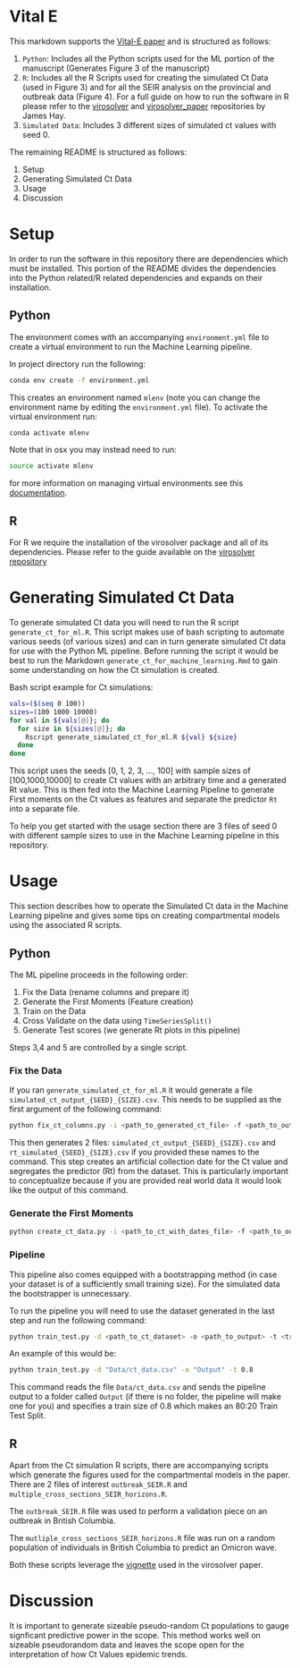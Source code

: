 # Vital E

This markdown supports the [Vital-E paper](https://www.medrxiv.org/content/10.1101/2023.03.06.23286837v1) and is structured as follows:

1. `Python`: Includes all the Python scripts used for the ML portion of the manuscript (Generates Figure 3 of the manuscript)
2. `R`: Includes all the R Scripts used for creating the simulated Ct Data (used in Figure 3) and for all the SEIR analysis on the provincial and outbreak data (Figure 4). For a full guide on how to run the software in R please refer to the [virosolver](https://github.com/jameshay218/virosolver) and [virosolver_paper](https://github.com/jameshay218/virosolver_paper) repositories by James Hay.
3. `Simulated Data`: Includes 3 different sizes of simulated ct values with seed 0.

The remaining README is structured as follows:

1. Setup
2. Generating Simulated Ct Data
3. Usage
4. Discussion

# Setup

In order to run the software in this repository there are dependencies which must be installed. This portion of the README divides the dependencies into the Python related/R related dependencies and expands on their installation.

## Python

The environment comes with an accompanying `environment.yml` file to create a virtual environment to run the Machine Learning pipeline.

In project directory run the following:
```bash
conda env create -f environment.yml
```
This creates an environment named `mlenv` (note you can change the environment name by editing the `environment.yml` file). To activate the virtual environment run:

```bash
conda activate mlenv
```

Note that in osx you may instead need to run:
```bash
source activate mlenv
```

for more information on managing virtual environments see this [documentation](https://docs.conda.io/projects/conda/en/latest/user-guide/tasks/manage-environments.html#activating-an-environment).

## R

For R we require the installation of the virosolver package and all of its dependencies. Please refer to the guide available on the [virosolver repository](https://github.com/jameshay218/virosolver)

# Generating Simulated Ct Data

To generate simulated Ct data you will need to run the R script `generate_ct_for_ml.R`. This script makes use of bash scripting to automate various seeds (of various sizes) and can in turn generate simulated Ct data for use with the Python ML pipeline. Before running the script it would be best to run the Markdown `generate_ct_for_machine_learning.Rmd` to gain some understanding on how the Ct simulation is created. 

Bash script example for Ct simulations:

```bash
vals=($(seq 0 100))
sizes=(100 1000 10000)
for val in ${vals[@]}; do
  for size in ${sizes[@]}; do
    Rscript generate_simulated_ct_for_ml.R ${val} ${size} 
  done
done
```

This script uses the seeds [0, 1, 2, 3, ..., 100] with sample sizes of [100,1000,10000] to create Ct values with an arbitrary time and a generated Rt value. This is then fed into the Machine Learning Pipeline to generate First moments on the Ct values as features and separate the predictor `Rt` into a separate file. 

To help you get started with the usage section there are 3 files of seed 0 with different sample sizes to use in the Machine Learning pipeline in this repository.

# Usage

This section describes how to operate the Simulated Ct data in the Machine Learning pipeline and gives some tips on creating compartmental models using the associated R scripts.

## Python

The ML pipeline proceeds in the following order:

1. Fix the Data (rename columns and prepare it)
2. Generate the First Moments (Feature creation)
3. Train on the Data
4. Cross Validate on the data using `TimeSeriesSplit()`
5. Generate Test scores (we generate Rt plots in this pipeline)

Steps 3,4 and 5 are controlled by a single script.

### Fix the Data

If you ran `generate_simulated_ct_for_ml.R` it would generate a file `simulated_ct_output_{SEED}_{SIZE}.csv`. This needs to be supplied as the first argument of the following command:

```bash
python fix_ct_columns.py -i <path_to_generated_ct_file> -f <path_to_output_file> -rt <path_to_rt_file>
```

This then generates 2 files: `simulated_ct_output_{SEED}_{SIZE}.csv` and `rt_simulated_{SEED}_{SIZE}.csv` if you provided these names to the command. This step creates an artificial collection date for the Ct value and segregates the predictor (Rt) from the dataset. This is particularly important to conceptualize because if you are provided real world data it would look like the output of this command.

### Generate the First Moments

```bash
python create_ct_data.py -i <path_to_ct_with_dates_file> -f <path_to_output_file> -rt <path_to_rt_file>
```

### Pipeline

This pipeline also comes equipped with a bootstrapping method (in case your dataset is of a sufficiently small training size). For the simulated data the bootstrapper is unnecessary.

To run the pipeline you will need to use the dataset generated in the last step and run the following command:

```bash
python train_test.py -d <path_to_ct_dataset> -o <path_to_output> -t <train_size> -b <BOOTSTRAP>
```

An example of this would be:

```bash
python train_test.py -d "Data/ct_data.csv" -o "Output" -t 0.8 
```

This command reads the file `Data/ct_data.csv` and sends the pipeline output to a folder called `Output` (if there is no folder, the pipeline will make one for you) and specifies a train size of 0.8 which makes an 80:20 Train Test Split.

## R

Apart from the Ct simulation R scripts, there are accompanying scripts which generate the figures used for the compartmental models in the paper. There are 2 files of interest `outbreak_SEIR.R` and `multiple_cross_sections_SEIR_horizons.R`. 

The `outbreak_SEIR.R` file was used to perform a validation piece on an outbreak in British Columbia. 

The `mutliple_cross_sections_SEIR_horizons.R` file was run on a random population of individuals in British Columbia to predict an Omicron wave.

Both these scripts leverage the [vignette](https://jameshay218.github.io/virosolver/articles/vignette.html) used in the virosolver paper.  

# Discussion

It is important to generate sizeable pseudo-random Ct populations to gauge signficant predictive power in the scope. This method works well on sizeable pseudorandom data and leaves the scope open for the interpretation of how Ct Values epidemic trends. 
